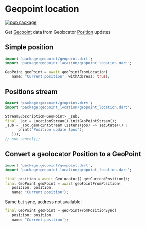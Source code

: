 # Geopoint location

[![pub package](https://img.shields.io/pub/v/geopoint_location.svg)](https://pub.dartlang.org/packages/geopoint_location)

Get [Geopoint](https://github.com/synw/geopoint) data from Geolocator [Position](https://pub.dev/documentation/geolocator/latest/geolocator/Position-class.html) updates

## Simple position

   ```dart
   import 'package:geopoint/geopoint.dart';
   import 'package:geopoint_location/geopoint_location.dart';

   GeoPoint geoPoint = await geoPointFromLocation(
      name: "Current position", withAddress: true);
   ```

## Positions stream

   ```dart
   import 'package:geopoint/geopoint.dart';
   import 'package:geopoint_location/geopoint_location.dart';

   StreamSubscription<GeoPoint> _sub;
   final _loc = LocationStream().initGeoPointStream();
   _sub = _loc.geoPointStream.listen((pos) => setState(() {
         print("Position update $pos");
      }));
   //_sub.cancel();
   ```

## Convert a geolocator Position to a GeoPoint

   ```dart
   import 'package:geopoint/geopoint.dart';
   import 'package:geopoint_location/geopoint_location.dart';

   final position = await Geolocator().getCurrentPosition();
   final GeoPoint geoPoint = await geoPointFromPosition(
      position: position,
      name: "Current position");
   ```

Same but sync, address not available:

   ```dart
   final GeoPoint geoPoint = geoPointFromPositionSync(
      position: position,
      name: "Current position");
   ```
